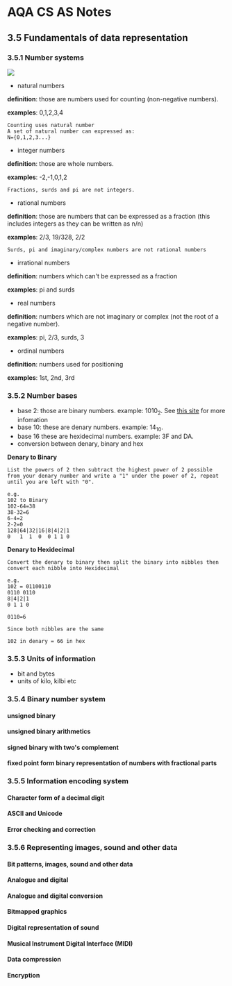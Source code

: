# AQA CS AS Notes

## 3.5 Fundamentals of data representation

### 3.5.1 Number systems
<img src="http://scimathmn.org/stemtc/sites/default/files/images/frameworks/math/8.1.1A/image131.jpg"></img>

+ natural numbers

**definition**: those are numbers used for counting (non-negative numbers).

**examples**: 0,1,2,3,4
``` 
Counting uses natural number
A set of natural number can expressed as:
N={0,1,2,3...}
```

+ integer numbers

**definition**: those are whole numbers.

**examples**: -2,-1,0,1,2
```
Fractions, surds and pi are not integers.
```

+ rational numbers

**definition**: those are numbers that can be expressed as a fraction (this includes integers as they can be written as n/n)

**examples**: 2/3, 19/328, 2/2
```
Surds, pi and imaginary/complex numbers are not rational numbers
```

+ irrational numbers

**definition**: numbers which can't be expressed as a fraction

**examples**: pi and surds

+ real numbers

**definition**: numbers which are not imaginary or complex (not the root of a negative number).

**examples**: pi, 2/3, surds, 3

+ ordinal numbers

**definition**: numbers used for positioning

**examples**: 1st, 2nd, 3rd

### 3.5.2 Number bases
+ base 2: those are binary numbers. example: 1010<sub>2</sub>. See [this site](https://bournetocode.com/projects/AQA_AS_Theory/pages/3-5.html) for more infomation
+ base 10: these are denary numbers. example: 14<sub>10</sub>.
+ base 16 these are hexidecimal numbers. example: 3F and DA.
+ conversion between denary, binary and hex

**Denary to Binary**
```
List the powers of 2 then subtract the highest power of 2 possible from your denary number and write a "1" under the power of 2, repeat until you are left with "0".

e.g.
102 to Binary
102-64=38
38-32=6
6-4=2
2-2=0
128|64|32|16|8|4|2|1
0	1  1  0  0 1 1 0
```
**Denary to Hexidecimal**
```
Convert the denary to binary then split the binary into nibbles then convert each nibble into Hexidecimal

e.g.
102 = 01100110
0110 0110
8|4|2|1
0 1 1 0

0110=6

Since both nibbles are the same

102 in denary = 66 in hex
```

### 3.5.3 Units of information
+ bit and bytes
+ units of kilo, kilbi etc

### 3.5.4 Binary number system

#### unsigned binary
#### unsigned binary arithmetics
#### signed binary with two's complement
#### fixed point form binary representation of numbers with fractional parts

### 3.5.5 Information encoding system

#### Character form of a decimal digit
#### ASCII and Unicode
#### Error checking and correction

### 3.5.6 Representing images, sound and other data

#### Bit patterns, images,  sound  and other  data
#### Analogue and digital
#### Analogue and digital conversion
#### Bitmapped graphics
#### Digital representation of sound
#### Musical Instrument Digital Interface (MIDI)
#### Data compression
#### Encryption
